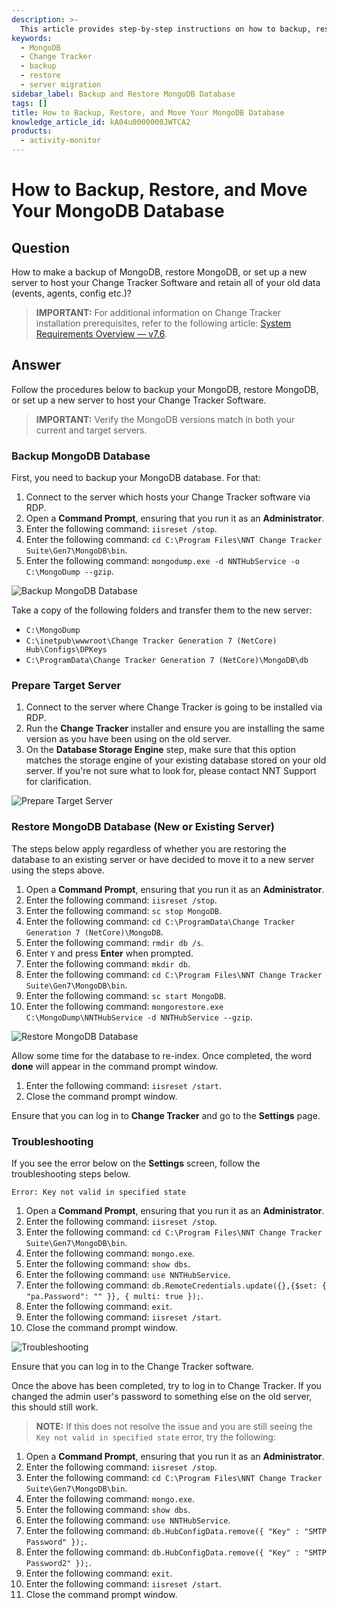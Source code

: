 ```yaml
---
description: >-
  This article provides step-by-step instructions on how to backup, restore, and move your MongoDB database while retaining all data for the Change Tracker Software.
keywords:
  - MongoDB
  - Change Tracker
  - backup
  - restore
  - server migration
sidebar_label: Backup and Restore MongoDB Database
tags: []
title: How to Backup, Restore, and Move Your MongoDB Database
knowledge_article_id: kA04u0000000JWTCA2
products:
  - activity-monitor
---
```


# How to Backup, Restore, and Move Your MongoDB Database

## Question

How to make a backup of MongoDB, restore MongoDB, or set up a new server to host your Change Tracker Software and retain all of your old data (events, agents, config etc.)?

> **IMPORTANT:** For additional information on Change Tracker installation prerequisites, refer to the following article: [System Requirements Overview — v7.6](https://helpcenter.netwrix.com/bundle/ChangeTracker_7.6/page/Content/ChangeTracker/Requirements/Overview.htm).

## Answer

Follow the procedures below to backup your MongoDB, restore MongoDB, or set up a new server to host your Change Tracker Software.

> **IMPORTANT:** Verify the MongoDB versions match in both your current and target servers.

### Backup MongoDB Database

First, you need to backup your MongoDB database. For that:

1. Connect to the server which hosts your Change Tracker software via RDP.
2. Open a **Command Prompt**, ensuring that you run it as an **Administrator**.
3. Enter the following command: `iisreset /stop`.
4. Enter the following command: `cd C:\Program Files\NNT Change Tracker Suite\Gen7\MongoDB\bin`.
5. Enter the following command: `mongodump.exe -d NNTHubService -o C:\MongoDump --gzip`.

![Backup MongoDB Database](https://nwxcorp.file.force.com/servlet/rtaImage?eid=ka0Qk0000005oqb&feoid=00N0g000004CA0p&refid=0EM4u000008pZbw)

Take a copy of the following folders and transfer them to the new server:

- `C:\MongoDump`
- `C:\inetpub\wwwroot\Change Tracker Generation 7 (NetCore) Hub\Configs\DPKeys`
- `C:\ProgramData\Change Tracker Generation 7 (NetCore)\MongoDB\db`

### Prepare Target Server

1. Connect to the server where Change Tracker is going to be installed via RDP.
2. Run the **Change Tracker** installer and ensure you are installing the same version as you have been using on the old server.
3. On the **Database Storage Engine** step, make sure that this option matches the storage engine of your existing database stored on your old server. If you're not sure what to look for, please contact NNT Support for clarification.

![Prepare Target Server](https://nwxcorp.file.force.com/servlet/rtaImage?eid=ka0Qk0000005oqb&feoid=00N0g000004CA0p&refid=0EM4u000008pZc1)

### Restore MongoDB Database (New or Existing Server)

The steps below apply regardless of whether you are restoring the database to an existing server or have decided to move it to a new server using the steps above.

1. Open a **Command Prompt**, ensuring that you run it as an **Administrator**.
2. Enter the following command: `iisreset /stop`.
3. Enter the following command: `sc stop MongoDB`.
4. Enter the following command: `cd C:\ProgramData\Change Tracker Generation 7 (NetCore)\MongoDB`.
5. Enter the following command: `rmdir db /s`.
6. Enter `Y` and press **Enter** when prompted.
7. Enter the following command: `mkdir db`.
8. Enter the following command: `cd C:\Program Files\NNT Change Tracker Suite\Gen7\MongoDB\bin`.
9. Enter the following command: `sc start MongoDB`.
10. Enter the following command: `mongorestore.exe C:\MongoDump\NNTHubService -d NNTHubService --gzip`.

![Restore MongoDB Database](https://nwxcorp.file.force.com/servlet/rtaImage?eid=ka0Qk0000005oqb&feoid=00N0g000004CA0p&refid=0EM4u000008pZc6)

Allow some time for the database to re-index. Once completed, the word **done** will appear in the command prompt window.

1. Enter the following command: `iisreset /start`.
2. Close the command prompt window.

Ensure that you can log in to **Change Tracker** and go to the **Settings** page.

### Troubleshooting

If you see the error below on the **Settings** screen, follow the troubleshooting steps below.

```
Error: Key not valid in specified state
```

1. Open a **Command Prompt**, ensuring that you run it as an **Administrator**.
2. Enter the following command: `iisreset /stop`.
3. Enter the following command: `cd C:\Program Files\NNT Change Tracker Suite\Gen7\MongoDB\bin`.
4. Enter the following command: `mongo.exe`.
5. Enter the following command: `show dbs`.
6. Enter the following command: `use NNTHubService`.
7. Enter the following command: `db.RemoteCredentials.update({},{$set: { "pa.Password": "" }}, { multi: true });`.
8. Enter the following command: `exit`.
9. Enter the following command: `iisreset /start`.
10. Close the command prompt window.

![Troubleshooting](https://nwxcorp.file.force.com/servlet/rtaImage?eid=ka0Qk0000005oqb&feoid=00N0g000004CA0p&refid=0EM4u000008pZcB)

Ensure that you can log in to the Change Tracker software.

Once the above has been completed, try to log in to Change Tracker. If you changed the admin user's password to something else on the old server, this should still work.

> **NOTE:** If this does not resolve the issue and you are still seeing the `Key not valid in specified state` error, try the following:

1. Open a **Command Prompt**, ensuring that you run it as an **Administrator**.
2. Enter the following command: `iisreset /stop`.
3. Enter the following command: `cd C:\Program Files\NNT Change Tracker Suite\Gen7\MongoDB\bin`.
4. Enter the following command: `mongo.exe`.
5. Enter the following command: `show dbs`.
6. Enter the following command: `use NNTHubService`.
7. Enter the following command: `db.HubConfigData.remove({ "Key" : "SMTP Password" });`.
8. Enter the following command: `db.HubConfigData.remove({ "Key" : "SMTP Password2" });`.
9. Enter the following command: `exit`.
10. Enter the following command: `iisreset /start`.
11. Close the command prompt window.